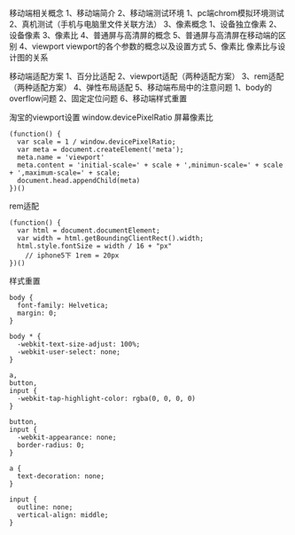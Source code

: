 移动端相关概念
1、移动端简介
2、移动端测试环境
  1、pc端chrom模拟环境测试
  2、真机测试（手机与电脑里文件关联方法）
3、像素概念
  1、设备独立像素
  2、设备像素
  3、像素比
  4、普通屏与高清屏的概念
  5、普通屏与高清屏在移动端的区别
4、viewport
viewport的各个参数的概念以及设置方式
5、像素比
像素比与设计图的关系
 
移动端适配方案
1、百分比适配
2、viewport适配（两种适配方案）
3、rem适配（两种适配方案）
4、弹性布局适配
5、移动端布局中的注意问题
1、body的overflow问题
2、固定定位问题
6、移动端样式重置

淘宝的viewport设置
window.devicePixelRatio 屏幕像素比
```
(function() {
  var scale = 1 / window.devicePixelRatio;
  var meta = document.createElement('meta');
  meta.name = 'viewport'
  meta.content = 'initial-scale=' + scale + ',minimun-scale=' + scale + ',maximum-scale=' + scale;
  document.head.appendChild(meta)
})()
```
rem适配
```
(function() {
  var html = document.documentElement;
  var width = html.getBoundingClientRect().width;
  html.style.fontSize = width / 16 + "px"
    // iphone5下 1rem = 20px 
})()
```
样式重置
```
body {
  font-family: Helvetica;
  margin: 0;
}

body * {
  -webkit-text-size-adjust: 100%;
  -webkit-user-select: none;
}

a,
button,
input {
  -webkit-tap-highlight-color: rgba(0, 0, 0, 0)
}

button,
input {
  -webkit-appearance: none;
  border-radius: 0;
}

a {
  text-decoration: none;
}

input {
  outline: none;
  vertical-align: middle;
}
```
